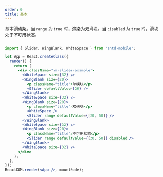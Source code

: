 ```yaml
---
order: 0
title: 基本
---
```



基本滑动条。当 `range` 为 `true` 时，渲染为双滑块。当 `disabled` 为 `true` 时，滑块处于不可用状态。



```jsx

import { Slider, WingBlank, WhiteSpace } from 'antd-mobile';

let App = React.createClass({
  render() {
    return (
      <div className="am-slider-example">
        <WhiteSpace size={32} />
        <WingBlank size={20}>
          <p className="title">单模块</p>
          <Slider defaultValue={26} />
        </WingBlank>
        <WhiteSpace size={32} />
        <WingBlank size={20}>
          <p className="title">双模块</p>
          <WhiteSpace />
          <Slider range defaultValue={[20, 50]} />
        </WingBlank>
        <WhiteSpace size={32} />
        <WingBlank size={20}>
          <p className="title">不可用状态</p>
          <Slider range defaultValue={[20, 50]} disabled />
        </WingBlank>
        <WhiteSpace size={32} />
      </div>
    );
  },
});
ReactDOM.render(<App />, mountNode);
```

<style>
.demo-preview-item * {
  box-sizing: border-box;
}
.code-box-demo .am-slider {
  margin-bottom: 80px;
}
.code-box-demo .am-slider-example .title {
  margin-bottom: 32px;
}
.code-box-demo .am-slider:last-child {
  margin-bottom: 20px;
}
</style>
